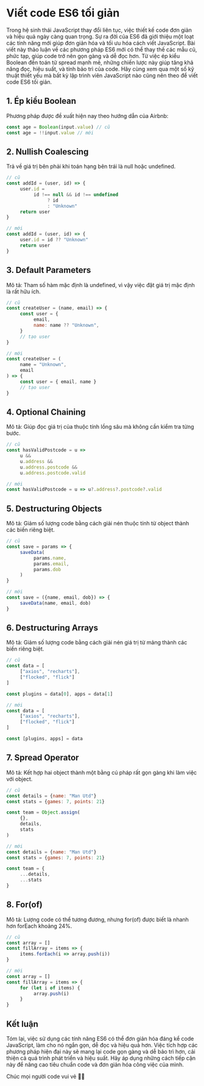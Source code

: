 
# Viết code ES6 tối giản

Trong hệ sinh thái JavaScript thay đổi liên tục, việc thiết kế code đơn giản và hiệu quả ngày càng quan trọng. Sự ra đời của ES6 đã giới thiệu một loạt các tính năng mới giúp đơn giản hóa và tối ưu hóa cách viết JavaScript. Bài viết này thảo luận về các phương pháp ES6 mới có thể thay thế các mẫu cũ, phức tạp, giúp code trở nên gọn gàng và dễ đọc hơn. Từ việc ép kiểu Boolean đến toán tử spread mạnh mẽ, những chiến lược này giúp tăng khả năng đọc, hiệu suất, và tính bảo trì của code. Hãy cùng xem qua một số kỹ thuật thiết yếu mà bất kỳ lập trình viên JavaScript nào cũng nên theo để viết code ES6 tối giản.

## 1. Ép kiểu Boolean
Phương pháp được đề xuất hiện nay theo hướng dẫn của Airbnb:
```javascript
const age = Boolean(input.value) // cũ
const age = !!input.value // mới
```

## 2. Nullish Coalescing
Trả về giá trị bên phải khi toán hạng bên trái là null hoặc undefined.
```javascript
// cũ
const addId = (user, id) => {
     user.id = 
          id !== null && id !== undefined
               ? id
               : "Unknown"
     return user
}

// mới
const addId = (user, id) => {
     user.id = id ?? "Unknown"
     return user
}
```

## 3. Default Parameters
Mô tả: Tham số hàm mặc định là undefined, vì vậy việc đặt giá trị mặc định là rất hữu ích.
```javascript
// cũ
const createUser = (name, email) => {
     const user = {
          email,
          name: name ?? "Unknown",
     }
     // tạo user
}

// mới
const createUser = (
     name = "Unknown",
     email
) => {
     const user = { email, name }
     // tạo user
}
```

## 4. Optional Chaining
Mô tả: Giúp đọc giá trị của thuộc tính lồng sâu mà không cần kiểm tra từng bước.
```javascript
// cũ
const hasValidPostcode = u => 
     u &&
     u.address &&
     u.address.postcode &&
     u.address.postcode.valid

// mới
const hasValidPostcode = u => u?.address?.postcode?.valid
```

## 5. Destructuring Objects
Mô tả: Giảm số lượng code bằng cách giải nén thuộc tính từ object thành các biến riêng biệt.
```javascript
// cũ
const save = params => {
     saveData(
          params.name,
          params.email,
          params.dob
     )
}

// mới
const save = ({name, email, dob}) => {
     saveData(name, email, dob)
}
```

## 6. Destructuring Arrays
Mô tả: Giảm số lượng code bằng cách giải nén giá trị từ mảng thành các biến riêng biệt.
```javascript
// cũ
const data = [
     ["axios", "recharts"],
     ["flocked", "flick"]
]

const plugins = data[0], apps = data[1]

// mới
const data = [
     ["axios", "recharts"],
     ["flocked", "flick"]
]

const [plugins, apps] = data
```

## 7. Spread Operator
Mô tả: Kết hợp hai object thành một bằng cú pháp rất gọn gàng khi làm việc với object.
```javascript
// cũ
const details = {name: "Man Utd"}
const stats = {games: 7, points: 21}

const team = Object.assign(
     {},
     details,
     stats
)

// mới
const details = {name: "Man Utd"}
const stats = {games: 7, points: 21}

const team = {
     ...details,
     ...stats
}
```

## 8. For(of)
Mô tả: Lượng code có thể tương đương, nhưng for(of) được biết là nhanh hơn forEach khoảng 24%.
```javascript
// cũ
const array = []
const fillArray = items => {
     items.forEach(i => array.push(i))
}

// mới
const array = []
const fillArray = items => {
     for (let i of items) {
          array.push(i)
     }
}
```

## Kết luận

Tóm lại, việc sử dụng các tính năng ES6 có thể đơn giản hóa đáng kể code JavaScript, làm cho nó ngắn gọn, dễ đọc và hiệu quả hơn. Việc tích hợp các phương pháp hiện đại này sẽ mang lại code gọn gàng và dễ bảo trì hơn, cải thiện cả quá trình phát triển và hiệu suất. Hãy áp dụng những cách tiếp cận này để nâng cao tiêu chuẩn code và đơn giản hóa công việc của mình.

Chúc mọi người code vui vẻ 👨‍💻
